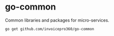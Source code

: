 # go-common
Common libraries and packages for micro-services.

```
go get github.com/invoicepro360/go-common
```